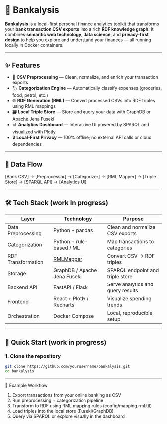# 🏦 Bankalysis

**Bankalysis** is a local-first personal finance analytics toolkit that transforms your **bank transaction CSV exports**
into a rich **RDF knowledge graph**. It combines **semantic web technology**, **data science**, and **privacy-first
design** to help you explore and understand your finances — all running locally in Docker containers.

---

## ✨ Features

- 🧹 **CSV Preprocessing** — Clean, normalize, and enrich your transaction exports
- 🏷️ **Categorization Engine** — Automatically classify expenses (groceries, food, petrol, etc.)
- 🌐 **RDF Generation (RML)** — Convert processed CSVs into RDF triples using RML mappings
- 🗃️ **Local Triple Store** — Store and query your data with GraphDB or Apache Jena Fuseki
- 📊 **Analytics Dashboard** — Interactive UI powered by SPARQL and visualized with Plotly
- 🔒 **Local-First Privacy** — 100% offline; no external API calls or cloud dependencies

---

## 🧩 Data Flow

[Bank CSV] → [Preprocessor] → [Categorizer] → [RML Mapper] → [Triple Store] → [SPARQL API] → [Analytics UI]


---

## 🛠️ Tech Stack (work in progress)

| Layer              | Technology                                           | Purpose                           |
|--------------------|------------------------------------------------------|-----------------------------------|
| Data Preprocessing | Python + pandas                                      | Clean and normalize CSV exports   |
| Categorization     | Python + rule-based / ML                             | Map transactions to categories    |
| RDF Transformation | [RMLMapper](https://github.com/RMLio/rmlmapper-java) | Convert CSV → RDF triples         |
| Storage            | GraphDB / Apache Jena Fuseki                         | SPARQL endpoint and triple store  |
| Backend API        | FastAPI / Flask                                      | Serve analytics and query results |
| Frontend           | React + Plotly / Recharts                            | Visualize spending trends         |
| Orchestration      | Docker Compose                                       | Local, reproducible setup         |

---

## 🚀 Quick Start (work in progress)

### 1. Clone the repository

```bash
git clone https://github.com/yourusername/bankalysis.git
cd bankalysis
```

---

🧠 Example Workflow

1. Export transactions from your online banking as CSV
2. Run preprocessing + categorization pipeline
3. Transform to RDF using RML mapping rules (config/mapping.rml.ttl)
4. Load triples into the local store (Fuseki/GraphDB)
5. Query via SPARQL or explore visually in the dashboard
